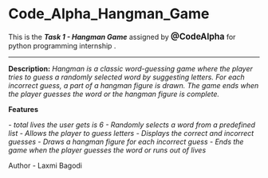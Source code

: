 # Code_Alpha_Hangman_Game
This is the <strong><em>Task 1 - Hangman Game</em></strong> assigned by<big><strong> @CodeAlpha</strong></big> for python programming internship .
<br>
<hr>

<b>Description:</b>
<em>Hangman is a classic word-guessing game where the player tries to guess a randomly selected word by suggesting letters. For each incorrect guess, a part of a hangman figure is drawn. The game ends when the player guesses the word or the hangman figure is complete.</em><br>

<b>Features</b>

<em>
- total lives the user gets is 6
- Randomly selects a word from a predefined list
- Allows the player to guess letters
- Displays the correct and incorrect guesses
- Draws a hangman figure for each incorrect guess
- Ends the game when the player guesses the word or runs out of lives</em><br>

Author - Laxmi Bagodi